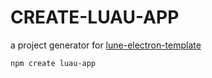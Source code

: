 # CREATE-LUAU-APP
a project generator for [lune-electron-template](https://github.com/HighFlowey/lune-electron-template/)

`npm create luau-app`
